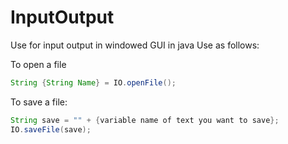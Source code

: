 InputOutput
===========

Use for input output in windowed GUI in java
Use as follows:

To open a file
```java
String {String Name} = IO.openFile();
```


To save a file:
```java
String save = "" + {variable name of text you want to save};
IO.saveFile(save);
```

